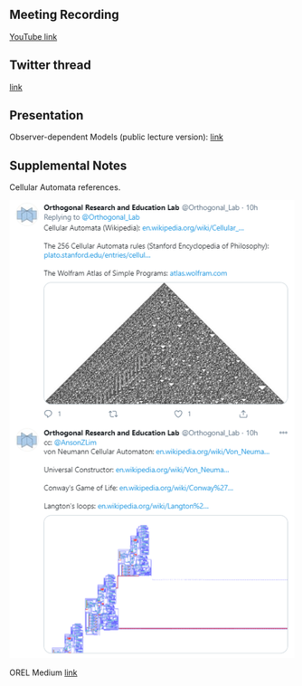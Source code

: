## Meeting Recording

[YouTube link](https://www.youtube.com/watch?v=_Y28NCNd3kg&feature=emb_logo)

## Twitter thread

[link](https://twitter.com/Orthogonal_Lab/status/1335299686618587136)

## Presentation

Observer-dependent Models (public lecture version): [link](https://docs.google.com/presentation/d/1Q3a3ulQABBBiVw8NG7Q2kPDo1pk1gH22kwytReiqnr4/edit#slide=id.g98e0c481cd_0_64)

## Supplemental Notes

Cellular Automata references.

<P>
  <CENTER>
    <IMG SRC="https://github.com/OREL-group/Saturday-Morning-NeuroSim/blob/main/Media-and-Image%20Assets/cellular-automata.png">
   </CENTER>
</P>

OREL Medium [link](https://medium.com/orel-group)
